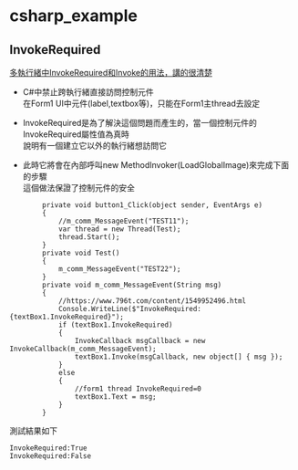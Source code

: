 # csharp_example

## InvokeRequired

[多執行緒中InvokeRequired和Invoke的用法，講的很清楚][1]


- C#中禁止跨執行緒直接訪問控制元件  
在Form1 UI中元件(label,textbox等)，只能在Form1主thread去設定  

- InvokeRequired是為了解決這個問題而產生的，當一個控制元件的InvokeRequired屬性值為真時  
說明有一個建立它以外的執行緒想訪問它  

- 此時它將會在內部呼叫new MethodInvoker(LoadGlobalImage)來完成下面的步驟  
這個做法保證了控制元件的安全  


```
        private void button1_Click(object sender, EventArgs e)
        {
            //m_comm_MessageEvent("TEST11");
            var thread = new Thread(Test);
            thread.Start();
        }
        private void Test()
        {
            m_comm_MessageEvent("TEST22");
        }        
        private void m_comm_MessageEvent(String msg)
        {
            //https://www.796t.com/content/1549952496.html
            Console.WriteLine($"InvokeRequired:{textBox1.InvokeRequired}");
            if (textBox1.InvokeRequired)
            {
                InvokeCallback msgCallback = new InvokeCallback(m_comm_MessageEvent);
                textBox1.Invoke(msgCallback, new object[] { msg });
            }
            else            
            {
                //form1 thread InvokeRequired=0
                textBox1.Text = msg;
            }                
        }
```

測試結果如下

```
InvokeRequired:True
InvokeRequired:False
```
[1]:https://www.796t.com/content/1549952496.html